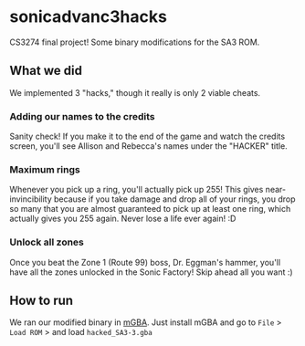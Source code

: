 # sonicadvanc3hacks
CS3274 final project! Some binary modifications for the SA3 ROM.

## What we did
We implemented 3 "hacks," though it really is only 2 viable cheats.

### Adding our names to the credits
Sanity check! If you make it to the end of the game and watch the credits screen, you'll see Allison and Rebecca's names under the "HACKER" title.

### Maximum rings
Whenever you pick up a ring, you'll actually pick up 255! This gives near-invincibility because if you take damage and drop all of your rings, you drop so many that you are almost guaranteed to pick up at least one ring, which actually gives you 255 again. Never lose a life ever again! :D

### Unlock all zones
Once you beat the Zone 1 (Route 99) boss, Dr. Eggman's hammer, you'll have all the zones unlocked in the Sonic Factory! Skip ahead all you want :)

## How to run
We ran our modified binary in [mGBA](https://mgba.io/). Just install mGBA and go to `File` > `Load ROM` > and load `hacked_SA3-3.gba`
